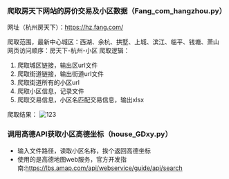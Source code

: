 ### 爬取房天下网站的房价交易及小区数据（Fang_com_hangzhou.py）

网址（杭州房天下）：https://hz.fang.com/

爬取范围，最新中心城区：西湖、余杭、拱墅、上城、滨江、临平、钱塘、萧山
网页访问顺序：房天下-杭州-小区 
爬取逻辑：
1. 爬取城区链接，输出区url文件
2. 爬取街道链接，输出街道url文件
3. 爬取街道所有的小区url
4. 爬取小区信息，记录文件
5. 爬取交易信息，小区名匹配交易信息，输出xlsx

爬取结果：
![123](https://github.com/HirezmingD/Fang.com_scraper/assets/48850493/b37108c6-bf15-4777-a34e-c9b2c03f7846)


### 调用高德API获取小区高德坐标（house_GDxy.py）
* 输入文件路径，读取小区名称，挨个返回高德坐标
* 使用的是高德地图web服务，官方开发指南:https://lbs.amap.com/api/webservice/guide/api/search
